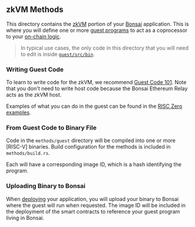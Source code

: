 ## zkVM Methods

This directory contains the [zkVM] portion of your [Bonsai] application. 
This is where you will define one or more [guest programs] to act as a coprocessor to your [on-chain logic].

> In typical use cases, the only code in this directory that you will need to edit is inside [`guest/src/bin`]. 

### Writing Guest Code
To learn to write code for the zkVM, we recommend [Guest Code 101]. 
Note that you don't need to write host code because the Bonsai Ethereum Relay acts as the zkVM host.

Examples of what you can do in the guest can be found in the [RISC Zero examples].

### From Guest Code to Binary File

Code in the `methods/guest` directory will be compiled into one or more [RISC-V] binaries. 
Build configuration for the methods is included in `methods/build.rs`.

Each will have a corresponding image ID, which is a hash identifying the program.

### Uploading Binary to Bonsai
When [deploying] your application, you will upload your binary to Bonsai where the guest will run when requested.
The image ID will be included in the deployment of the smart contracts to reference your guest program living in Bonsai.

[deploying]: ../deployment-guide
[RISC Zero examples]: https://github.com/risc0/tree/v0.18.0/examples
[Guest Code 101]: https://dev.risczero.com/zkvm/developer-guide/guest-code-101
[on-chain logic]: ../contracts/readme
[`guest/src/bin`]: ./guest/src/bin/
[guest program]: https://dev.risczero.com/terminology#guest-program
[guest programs]: https://dev.risczero.com/terminology#guest-program
[developer documentation]: https://dev.risczero.com
[zkVM]: https://dev.risczero.com/zkvm
[Bonsai]: https://dev.risczero.com/bonsai/
